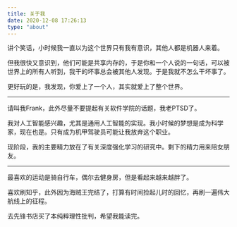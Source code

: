 ```yaml
---
title: 关于我
date: 2020-12-08 17:26:13
type: "about"
---
```


讲个笑话，小时候我一直以为这个世界只有我有意识，其他人都是机器人来着。

但我很快又意识到，他们可能是共享内存的，于是你和一个人说的一句话，可以被世界上的所有人听到，我干的坏事总会被其他人发现。于是我就不怎么干坏事了。

更好玩的是，我发现，你爱上了一个人，其实就爱上了整个世界。

***

请叫我Frank，此外尽量不要提起有关软件学院的话题，我老PTSD了。

我对人工智能感兴趣，尤其是通用人工智能的实现。我小时候的梦想是成为科学家，现在也是。只有成为机甲驾驶员可能让我放弃这个职业。

现阶段，我的主要精力放在了有关深度强化学习的研究中。剩下的精力用来陪女朋友。

***

最喜欢的运动是骑自行车，偶尔去健身房，但是看起来越来越胖了。

喜欢刷知乎，此外因为海贼王完结了，打算有时间捡起儿时的回忆，再刷一遍伟大航线上的征程。

去先锋书店买了本纯粹理性批判，希望我能读完。